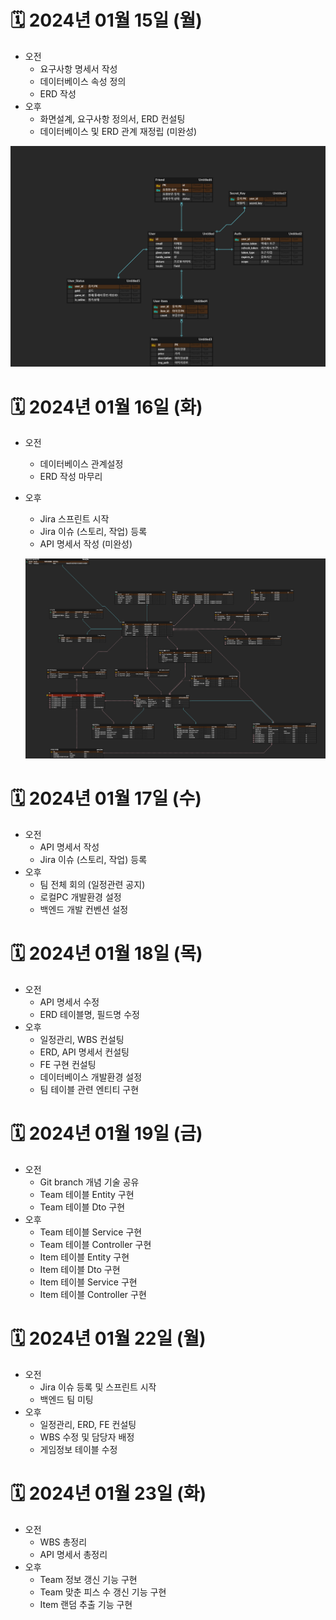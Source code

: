 # 🗓️ 2024년 01월 15일 (월)
- 오전
  - 요구사항 명세서 작성
  - 데이터베이스 속성 정의
  - ERD 작성
- 오후
  - 화면설계, 요구사항 정의서, ERD 컨설팅
  - 데이터베이스 및 ERD 관계 재정립 (미완성)

![Alt text](docs/A304_ERD_V1.2.png)


# 🗓️ 2024년 01월 16일 (화)
- 오전
  - 데이터베이스 관계설정
  - ERD 작성 마무리
- 오후
  - Jira 스프린트 시작
  - Jira 이슈 (스토리, 작업) 등록
  - API 명세서 작성 (미완성)

  ![Alt text](image.png)
  

# 🗓️ 2024년 01월 17일 (수)
- 오전
  - API 명세서 작성
  - Jira 이슈 (스토리, 작업) 등록
- 오후
  - 팀 전체 회의 (일정관련 공지)
  - 로컬PC 개발환경 설정
  - 백엔드 개발 컨벤션 설정
  

# 🗓️ 2024년 01월 18일 (목)
- 오전
  - API 명세서 수정
  - ERD 테이블명, 필드명 수정
- 오후
  - 일정관리, WBS 컨설팅
  - ERD, API 명세서 컨설팅
  - FE 구현 컨설팅
  - 데이터베이스 개발환경 설정
  - 팀 테이블 관련 엔티티 구현
  

# 🗓️ 2024년 01월 19일 (금)
- 오전
  - Git branch 개념 기술 공유
  - Team 테이블 Entity 구현
  - Team 테이블 Dto 구현
- 오후
  - Team 테이블 Service 구현
  - Team 테이블 Controller 구현
  - Item 테이블 Entity 구현
  - Item 테이블 Dto 구현
  - Item 테이블 Service 구현
  - Item 테이블 Controller 구현


# 🗓️ 2024년 01월 22일 (월)
- 오전
  - Jira 이슈 등록 및 스프린트 시작
  - 백엔드 팀 미팅
- 오후
  - 일정관리, ERD, FE 컨설팅
  - WBS 수정 및 담당자 배정
  - 게임정보 테이블 수정


# 🗓️ 2024년 01월 23일 (화)
- 오전
  - WBS 총정리
  - API 명세서 총정리
- 오후
  - Team 정보 갱신 기능 구현
  - Team 맞춘 피스 수 갱신 기능 구현
  - Item 랜덤 추출 기능 구현
